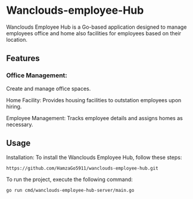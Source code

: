 # Wanclouds-employee-Hub

Wanclouds Employee Hub is a Go-based application designed to manage employees office and home also  facilities for employees based on their location.

## Features
### Office Management: 
Create and manage office spaces.

Home Facility: 
Provides housing facilities to outstation employees upon hiring.

Employee Management:
Tracks employee details and assigns homes as necessary.

## Usage
Installation:
To install the Wanclouds Employee Hub, follow these steps:

    https://github.com/HamzaGo5911/wanclouds-employee-hub.git

To run the project, execute the following command:

    go run cmd/wanclouds-employee-hub-server/main.go

